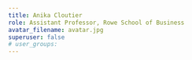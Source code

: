 ```yaml
---
title: Anika Cloutier
role: Assistant Professor, Rowe School of Business
avatar_filename: avatar.jpg
superuser: false
# user_groups: 
---
```

